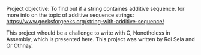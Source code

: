 Project objective:
To find out if a string containes additive sequence.
for more info on the topic of additive sequence strings: https://www.geeksforgeeks.org/string-with-additive-sequence/

This project whould be a challenge to write with C, Nonetheless in Assembly, which is presented here.
This project was written by Roi Sela and Or Othnay.

